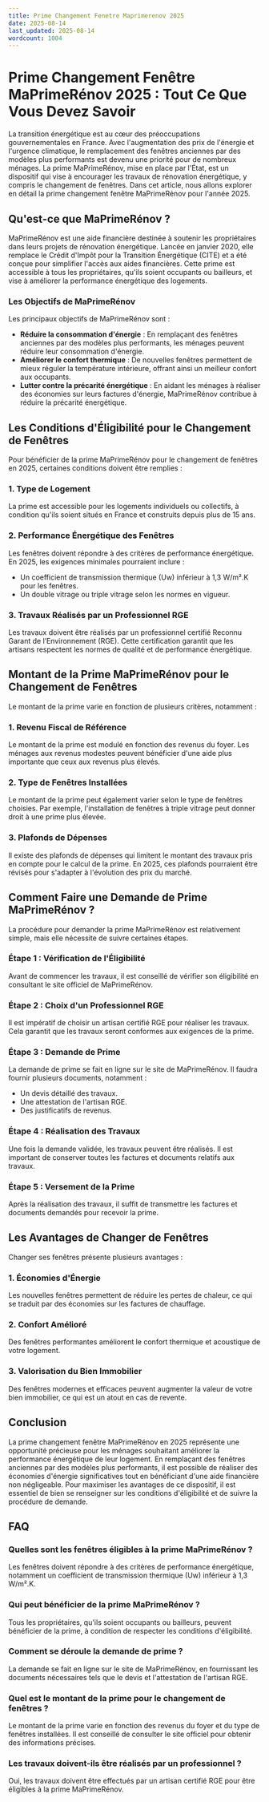 ```yaml
---
title: Prime Changement Fenetre Maprimerenov 2025
date: 2025-08-14
last_updated: 2025-08-14
wordcount: 1004
---
```


# Prime Changement Fenêtre MaPrimeRénov 2025 : Tout Ce Que Vous Devez Savoir

La transition énergétique est au cœur des préoccupations gouvernementales en France. Avec l'augmentation des prix de l'énergie et l'urgence climatique, le remplacement des fenêtres anciennes par des modèles plus performants est devenu une priorité pour de nombreux ménages. La prime MaPrimeRénov, mise en place par l'État, est un dispositif qui vise à encourager les travaux de rénovation énergétique, y compris le changement de fenêtres. Dans cet article, nous allons explorer en détail la prime changement fenêtre MaPrimeRénov pour l'année 2025.

## Qu'est-ce que MaPrimeRénov ?

MaPrimeRénov est une aide financière destinée à soutenir les propriétaires dans leurs projets de rénovation énergétique. Lancée en janvier 2020, elle remplace le Crédit d'Impôt pour la Transition Énergétique (CITE) et a été conçue pour simplifier l'accès aux aides financières. Cette prime est accessible à tous les propriétaires, qu'ils soient occupants ou bailleurs, et vise à améliorer la performance énergétique des logements.

### Les Objectifs de MaPrimeRénov

Les principaux objectifs de MaPrimeRénov sont :

- **Réduire la consommation d'énergie** : En remplaçant des fenêtres anciennes par des modèles plus performants, les ménages peuvent réduire leur consommation d'énergie.
- **Améliorer le confort thermique** : De nouvelles fenêtres permettent de mieux réguler la température intérieure, offrant ainsi un meilleur confort aux occupants.
- **Lutter contre la précarité énergétique** : En aidant les ménages à réaliser des économies sur leurs factures d'énergie, MaPrimeRénov contribue à réduire la précarité énergétique.

## Les Conditions d'Éligibilité pour le Changement de Fenêtres

Pour bénéficier de la prime MaPrimeRénov pour le changement de fenêtres en 2025, certaines conditions doivent être remplies :

### 1. Type de Logement

La prime est accessible pour les logements individuels ou collectifs, à condition qu'ils soient situés en France et construits depuis plus de 15 ans.

### 2. Performance Énergétique des Fenêtres

Les fenêtres doivent répondre à des critères de performance énergétique. En 2025, les exigences minimales pourraient inclure :

- Un coefficient de transmission thermique (Uw) inférieur à 1,3 W/m².K pour les fenêtres.
- Un double vitrage ou triple vitrage selon les normes en vigueur.

### 3. Travaux Réalisés par un Professionnel RGE

Les travaux doivent être réalisés par un professionnel certifié Reconnu Garant de l’Environnement (RGE). Cette certification garantit que les artisans respectent les normes de qualité et de performance énergétique.

## Montant de la Prime MaPrimeRénov pour le Changement de Fenêtres

Le montant de la prime varie en fonction de plusieurs critères, notamment :

### 1. Revenu Fiscal de Référence

Le montant de la prime est modulé en fonction des revenus du foyer. Les ménages aux revenus modestes peuvent bénéficier d'une aide plus importante que ceux aux revenus plus élevés.

### 2. Type de Fenêtres Installées

Le montant de la prime peut également varier selon le type de fenêtres choisies. Par exemple, l'installation de fenêtres à triple vitrage peut donner droit à une prime plus élevée.

### 3. Plafonds de Dépenses

Il existe des plafonds de dépenses qui limitent le montant des travaux pris en compte pour le calcul de la prime. En 2025, ces plafonds pourraient être révisés pour s'adapter à l'évolution des prix du marché.

## Comment Faire une Demande de Prime MaPrimeRénov ?

La procédure pour demander la prime MaPrimeRénov est relativement simple, mais elle nécessite de suivre certaines étapes.

### Étape 1 : Vérification de l'Éligibilité

Avant de commencer les travaux, il est conseillé de vérifier son éligibilité en consultant le site officiel de MaPrimeRénov.

### Étape 2 : Choix d'un Professionnel RGE

Il est impératif de choisir un artisan certifié RGE pour réaliser les travaux. Cela garantit que les travaux seront conformes aux exigences de la prime.

### Étape 3 : Demande de Prime

La demande de prime se fait en ligne sur le site de MaPrimeRénov. Il faudra fournir plusieurs documents, notamment :

- Un devis détaillé des travaux.
- Une attestation de l'artisan RGE.
- Des justificatifs de revenus.

### Étape 4 : Réalisation des Travaux

Une fois la demande validée, les travaux peuvent être réalisés. Il est important de conserver toutes les factures et documents relatifs aux travaux.

### Étape 5 : Versement de la Prime

Après la réalisation des travaux, il suffit de transmettre les factures et documents demandés pour recevoir la prime.

## Les Avantages de Changer de Fenêtres

Changer ses fenêtres présente plusieurs avantages :

### 1. Économies d'Énergie

Les nouvelles fenêtres permettent de réduire les pertes de chaleur, ce qui se traduit par des économies sur les factures de chauffage.

### 2. Confort Amélioré

Des fenêtres performantes améliorent le confort thermique et acoustique de votre logement.

### 3. Valorisation du Bien Immobilier

Des fenêtres modernes et efficaces peuvent augmenter la valeur de votre bien immobilier, ce qui est un atout en cas de revente.

## Conclusion

La prime changement fenêtre MaPrimeRénov en 2025 représente une opportunité précieuse pour les ménages souhaitant améliorer la performance énergétique de leur logement. En remplaçant des fenêtres anciennes par des modèles plus performants, il est possible de réaliser des économies d'énergie significatives tout en bénéficiant d'une aide financière non négligeable. Pour maximiser les avantages de ce dispositif, il est essentiel de bien se renseigner sur les conditions d'éligibilité et de suivre la procédure de demande.

## FAQ

### Quelles sont les fenêtres éligibles à la prime MaPrimeRénov ?

Les fenêtres doivent répondre à des critères de performance énergétique, notamment un coefficient de transmission thermique (Uw) inférieur à 1,3 W/m².K.

### Qui peut bénéficier de la prime MaPrimeRénov ?

Tous les propriétaires, qu'ils soient occupants ou bailleurs, peuvent bénéficier de la prime, à condition de respecter les conditions d'éligibilité.

### Comment se déroule la demande de prime ?

La demande se fait en ligne sur le site de MaPrimeRénov, en fournissant les documents nécessaires tels que le devis et l'attestation de l'artisan RGE.

### Quel est le montant de la prime pour le changement de fenêtres ?

Le montant de la prime varie en fonction des revenus du foyer et du type de fenêtres installées. Il est conseillé de consulter le site officiel pour obtenir des informations précises.

### Les travaux doivent-ils être réalisés par un professionnel ?

Oui, les travaux doivent être effectués par un artisan certifié RGE pour être éligibles à la prime MaPrimeRénov.